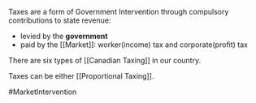 Taxes are a form of Government Intervention through compulsory contributions to state revenue:
- levied by the **government**
- paid by the [[Market]]: worker(income) tax and corporate(profit) tax

There are six types of [[Canadian Taxing]] in our country.

Taxes can be either [[Proportional Taxing]].

#MarketIntervention 